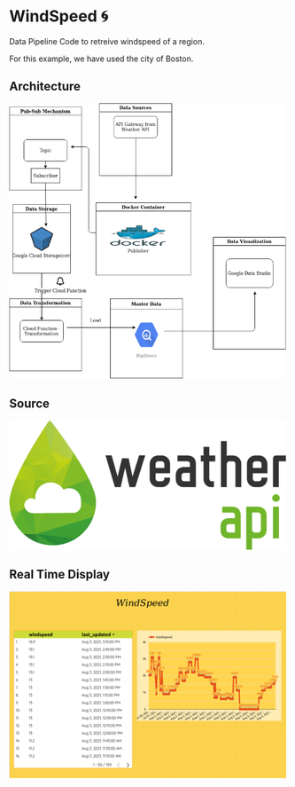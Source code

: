 # WindSpeed 🌀

 Data Pipeline Code to retreive windspeed of a region.

For this example, we have used the city of Boston. 



## Architecture

<img src="https://github.com/rajath95/WindSpeed/blob/main/arch.png" alt="Output" width="500"/>


## Source 


<img src="https://github.com/rajath95/WindSpeed/blob/main/weather-api.png" alt="Output" width="500"/>

## Real Time Display

<img src="https://github.com/rajath95/WindSpeed/blob/main/output.png" alt="Output" width="500"/>



